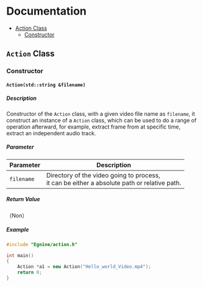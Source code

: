 # Documentation
- [Action Class](#action-class)
  - [Constructor](#constructor)
## `Action` Class
### Constructor
#### `Action(std::string &filename)`
##### Description
Constructor of the `Action` class, with a given video file name as `filename`, it construct an instance of a `Action` class, which can be used to do a range of operation afterward, for example, extract frame from at specific time, extract an independent audio track.
##### Parameter

|Parameter|Description|
|-|-|
|`filename`|Directory of the video going to process,<br>it can be either a absolute path or relative path.|
##### Return Value
（Non）

##### Example
```c++
#include "Egnine/action.h"

int main()
{
    Action *a1 = new Action("Hello_world_Video.mp4");
    return 0;
}
```